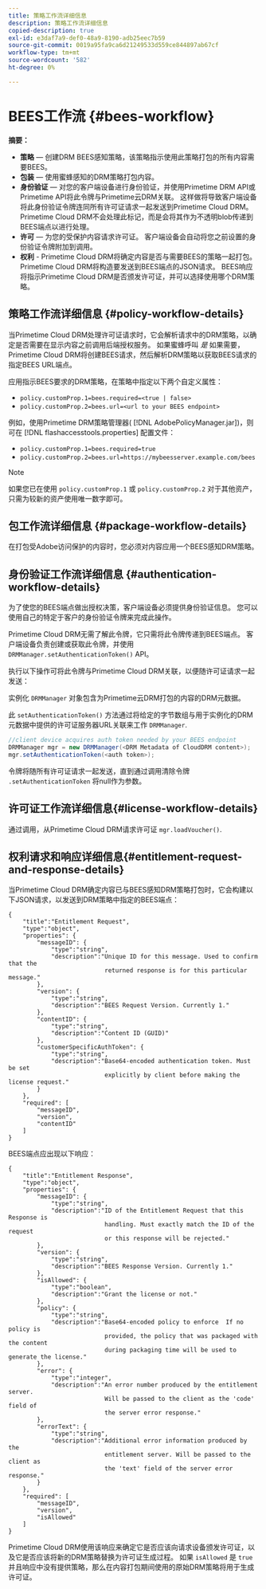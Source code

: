 ```yaml
---
title: 策略工作流详细信息
description: 策略工作流详细信息
copied-description: true
exl-id: e3daf7a9-def0-48a9-8190-adb25eec7b59
source-git-commit: 0019a95fa9ca6d21249533d559ce844897ab67cf
workflow-type: tm+mt
source-wordcount: '582'
ht-degree: 0%

---
```


# BEES工作流 {#bees-workflow}

**摘要：**

* **策略**  — 创建DRM BEES感知策略，该策略指示使用此策略打包的所有内容需要BEES。
* **包装**  — 使用蜜蜂感知的DRM策略打包内容。
* **身份验证**  — 对您的客户端设备进行身份验证，并使用Primetime DRM API或Primetime API将此令牌与Primetime云DRM关联。 这样做将导致客户端设备将此身份验证令牌连同所有许可证请求一起发送到Primetime Cloud DRM。 Primetime Cloud DRM不会处理此标记，而是会将其作为不透明blob传递到BEES端点以进行处理。
* **许可**  — 为您的受保护内容请求许可证。 客户端设备会自动将您之前设置的身份验证令牌附加到调用。
* **权利** - Primetime Cloud DRM将确定内容是否与需要BEES的策略一起打包。 Primetime Cloud DRM将构造要发送到BEES端点的JSON请求。 BEES响应将指示Primetime Cloud DRM是否颁发许可证，并可以选择使用哪个DRM策略。

## 策略工作流详细信息 {#policy-workflow-details}

当Primetime Cloud DRM处理许可证请求时，它会解析请求中的DRM策略，以确定是否需要在显示内容之前调用后端授权服务。 如果蜜蜂呼叫 *是* 如果需要，Primetime Cloud DRM将创建BEES请求，然后解析DRM策略以获取BEES请求的指定BEES URL端点。

应用指示BEES要求的DRM策略，在策略中指定以下两个自定义属性：

* `policy.customProp.1=bees.required=<true | false>`
* `policy.customProp.2=bees.url=<url to your BEES endpoint>`

<!--<a id="example_F617FC49A4824C0CB234C92E57D876D3"></a>-->

例如，使用Primetime DRM策略管理器( [!DNL AdobePolicyManager.jar])，则可在 [!DNL flashaccesstools.properties] 配置文件：

* `policy.customProp.1=bees.required=true`
* `policy.customProp.2=bees.url=https://mybeesserver.example.com/bees`

>[!NOTE]
>
>如果您已在使用 `policy.customProp.1` 或 `policy.customProp.2` 对于其他资产，只需为较新的资产使用唯一数字即可。

## 包工作流详细信息 {#package-workflow-details}

在打包受Adobe访问保护的内容时，您必须对内容应用一个BEES感知DRM策略。

## 身份验证工作流详细信息 {#authentication-workflow-details}

为了使您的BEES端点做出授权决策，客户端设备必须提供身份验证信息。 您可以使用自己的特定于客户的身份验证令牌来完成此操作。

Primetime Cloud DRM无需了解此令牌，它只需将此令牌传递到BEES端点。 客户端设备负责创建或获取此令牌，并使用 `DRMManager.setAuthenticationToken()` API。

执行以下操作可将此令牌与Primetime Cloud DRM关联，以便随许可证请求一起发送：

实例化 `DRMManager` 对象包含为Primetime云DRM打包的内容的DRM元数据。

此 `setAuthenticationToken()` 方法通过将给定的字节数组与用于实例化的DRM元数据中提供的许可证服务器URL关联来工作 `DRMManager`.

```java
//client device acquires auth token needed by your BEES endpoint  
DRMManager mgr = new DRMManager(<DRM Metadata of CloudDRM content>);  
mgr.setAuthenticationToken(<auth token>);
```

令牌将随所有许可证请求一起发送，直到通过调用清除令牌 `.setAuthenticationToken` 将null作为参数。

## 许可证工作流详细信息{#license-workflow-details}

通过调用，从Primetime Cloud DRM请求许可证 `mgr.loadVoucher()`.

## 权利请求和响应详细信息{#entitlement-request-and-response-details}

当Primetime Cloud DRM确定内容已与BEES感知DRM策略打包时，它会构建以下JSON请求，以发送到DRM策略中指定的BEES端点：

```
{
    "title":"Entitlement Request",
    "type":"object",
    "properties": {
        "messageID": {
            "type":"string",
            "description":"Unique ID for this message. Used to confirm that the
                           returned response is for this particular message."
        },
        "version": {
            "type":"string",
            "description":"BEES Request Version. Currently 1."
        },
        "contentID": {
            "type":"string",
            "description":"Content ID (GUID)"
        },
        "customerSpecificAuthToken": {
            "type":"string",
            "description":"Base64-encoded authentication token. Must be set
                           explicitly by client before making the license request."
        }
    },
    "required": [
        "messageID",
        "version",
        "contentID"
    ]
}
```

BEES端点应出现以下响应：

```
{
    "title":"Entitlement Response",
    "type":"object",
    "properties": {
        "messageID": {
            "type":"string",
            "description":"ID of the Entitlement Request that this Response is
                           handling. Must exactly match the ID of the request
                           or this response will be rejected."
        },
        "version": {
            "type":"string",
            "description":"BEES Response Version. Currently 1."
        },
        "isAllowed": {
            "type":"boolean",
            "description":"Grant the license or not."
        },
        "policy": {
            "type":"string",
            "description":"Base64-encoded policy to enforce  If no policy is
                           provided, the policy that was packaged with the content
                           during packaging time will be used to generate the license."
        },
        "error": {
            "type":"integer",
            "description":"An error number produced by the entitlement server.
                           Will be passed to the client as the 'code' field of
                           the server error response."
        },
        "errorText": {
            "type":"string",
            "description":"Additional error information produced by the
                           entitlement server. Will be passed to the client as
                           the 'text' field of the server error response."
        }
    },
    "required": [
        "messageID",
        "version",
        "isAllowed"
    ]
}
```

Primetime Cloud DRM使用该响应来确定它是否应该向请求设备颁发许可证，以及它是否应该将新的DRM策略替换为许可证生成过程。 如果 `isAllowed` 是 `true` 并且响应中没有提供策略，那么在内容打包期间使用的原始DRM策略将用于生成许可证。
